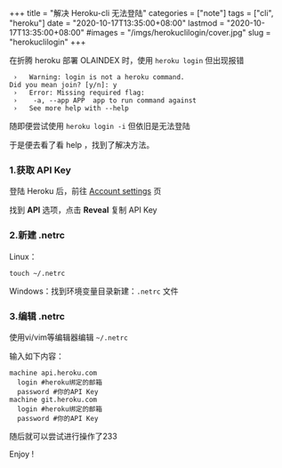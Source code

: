 +++
title = "解决 Heroku-cli 无法登陆"
categories = ["note"]
tags = ["cli", "heroku"]
date = "2020-10-17T13:35:00+08:00"
lastmod = "2020-10-17T13:35:00+08:00"
#images = "/imgs/herokuclilogin/cover.jpg"
slug = "herokuclilogin"
+++

在折腾 heroku 部署 OLAINDEX 时，使用 `heroku login` 但出现报错

<!--more-->

```
 ›   Warning: login is not a heroku command.
Did you mean join? [y/n]: y
 ›   Error: Missing required flag:
 ›    -a, --app APP  app to run command against
 ›   See more help with --help
```
随即便尝试使用 `heroku login -i` 但依旧是无法登陆

于是便去看了看 help ，找到了解决方法。

### 1.获取 API Key

登陆 Heroku 后，前往 [Account settings](https://dashboard.heroku.com/account) 页

找到 **API** 选项，点击 **Reveal** 复制 API Key

### 2.新建 .netrc

Linux：

```
touch ~/.netrc
```

Windows：找到环境变量目录新建：`.netrc` 文件

### 3.编辑 .netrc

使用vi/vim等编辑器编辑 `~/.netrc`

输入如下内容：

```
machine api.heroku.com
  login #heroku绑定的邮箱
  password #你的API Key
machine git.heroku.com
  login #heroku绑定的邮箱
  password #你的API Key
```

随后就可以尝试进行操作了233

Enjoy !
